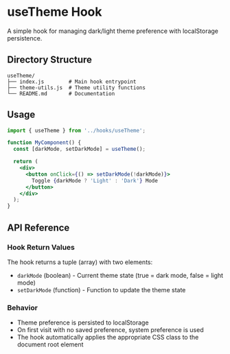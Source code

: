 # useTheme Hook

A simple hook for managing dark/light theme preference with localStorage persistence.

## Directory Structure

```
useTheme/
├── index.js        # Main hook entrypoint
├── theme-utils.js  # Theme utility functions
└── README.md       # Documentation
```

## Usage

```jsx
import { useTheme } from '../hooks/useTheme';

function MyComponent() {
  const [darkMode, setDarkMode] = useTheme();

  return (
    <div>
      <button onClick={() => setDarkMode(!darkMode)}>
        Toggle {darkMode ? 'Light' : 'Dark'} Mode
      </button>
    </div>
  );
}
```

## API Reference

### Hook Return Values

The hook returns a tuple (array) with two elements:

- `darkMode` (boolean) - Current theme state (true = dark mode, false = light mode)
- `setDarkMode` (function) - Function to update the theme state

### Behavior

- Theme preference is persisted to localStorage
- On first visit with no saved preference, system preference is used
- The hook automatically applies the appropriate CSS class to the document root element 